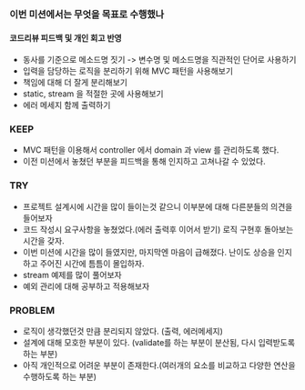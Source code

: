 ### 이번 미션에서는 무엇을 목표로 수행했나
#### 코드리뷰 피드백 및 개인 회고 반영
  - 동사를 기준으로 메소드명 짓기 -> 변수명 및 메소드명을 직관적인 단어로 사용하기
  - 입력을 담당하는 로직을 분리하기 위해 MVC 패턴을 사용해보기
  - 책임에 대해 더 잘게 분리해보기
  - static, stream 을 적절한 곳에 사용해보기
  - 에러 메세지 함께 출력하기
### KEEP
- MVC 패턴을 이용해서 controller 에서 domain 과 view 를 관리하도록 했다.
- 이전 미션에서 놓쳤던 부분을 피드백을 통해 인지하고 고쳐나갈 수 있었다.
### TRY
- 프로젝트 설계시에 시간을 많이 들이는것 같으니 이부분에 대해 다른분들의 의견을 들어보자
- 코드 작성시 요구사항을 놓쳤었다.(에러 출력후 이어서 받기) 로직 구현후 돌아보는 시간을 갖자.
- 이번 미션에 시간을 많이 들였지만, 마지막엔 마음이 급해졌다. 난이도 상승을 인지하고 주어진 시간에 틈틈이 몰입하자.
- stream 예제를 많이 풀어보자
- 예외 관리에 대해 공부하고 적용해보자
### PROBLEM
- 로직이 생각했던것 만큼 분리되지 않았다. (출력, 에러메세지)
- 설계에 대해 모호한 부분이 있다. (validate를 하는 부분이 분산됨, 다시 입력받도록 하는 부분)
- 아직 개인적으로 어려운 부분이 존재한다.(여러개의 요소를 비교하고 다양한 연산을 수행하도록 하는 부분)